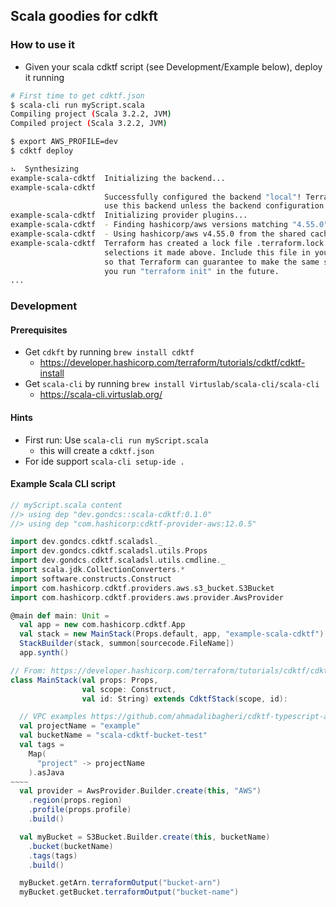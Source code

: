 ## Scala goodies for cdkft

### How to use it

* Given your scala cdktf script (see Development/Example below), deploy it running

```bash
# First time to get cdktf.json
$ scala-cli run myScript.scala
Compiling project (Scala 3.2.2, JVM)
Compiled project (Scala 3.2.2, JVM)

$ export AWS_PROFILE=dev
$ cdktf deploy

⠦  Synthesizing
example-scala-cdktf  Initializing the backend...
example-scala-cdktf  
                     Successfully configured the backend "local"! Terraform will automatically
                     use this backend unless the backend configuration changes.
example-scala-cdktf  Initializing provider plugins...
example-scala-cdktf  - Finding hashicorp/aws versions matching "4.55.0"...
example-scala-cdktf  - Using hashicorp/aws v4.55.0 from the shared cache directory
example-scala-cdktf  Terraform has created a lock file .terraform.lock.hcl to record the provider
                     selections it made above. Include this file in your version control repository
                     so that Terraform can guarantee to make the same selections by default when
                     you run "terraform init" in the future.
...
```

### Development

#### Prerequisites

* Get `cdkft` by running `brew install cdktf`
  * https://developer.hashicorp.com/terraform/tutorials/cdktf/cdktf-install
* Get `scala-cli` by running `brew install Virtuslab/scala-cli/scala-cli`
  * https://scala-cli.virtuslab.org/
  
#### Hints

* First run: Use `scala-cli run myScript.scala`
  * this will create a `cdktf.json`
* For ide support `scala-cli setup-ide .`

#### Example Scala CLI script

```scala
// myScript.scala content
//> using dep "dev.gondcs::scala-cdktf:0.1.0"
//> using dep "com.hashicorp:cdktf-provider-aws:12.0.5"

import dev.gondcs.cdktf.scaladsl._
import dev.gondcs.cdktf.scaladsl.utils.Props
import dev.gondcs.cdktf.scaladsl.utils.cmdline._
import scala.jdk.CollectionConverters.*
import software.constructs.Construct
import com.hashicorp.cdktf.providers.aws.s3_bucket.S3Bucket
import com.hashicorp.cdktf.providers.aws.provider.AwsProvider

@main def main: Unit =
  val app = new com.hashicorp.cdktf.App
  val stack = new MainStack(Props.default, app, "example-scala-cdktf")
  StackBuilder(stack, summon[sourcecode.FileName])
  app.synth()

// From: https://developer.hashicorp.com/terraform/tutorials/cdktf/cdktf-install
class MainStack(val props: Props,
                val scope: Construct,
                val id: String) extends CdktfStack(scope, id):

  // VPC examples https://github.com/ahmadalibagheri/cdktf-typescript-aws-vpc
  val projectName = "example"
  val bucketName = "scala-cdktf-bucket-test"
  val tags =
    Map(
      "project" -> projectName
    ).asJava
~~~~
  val provider = AwsProvider.Builder.create(this, "AWS")
    .region(props.region)
    .profile(props.profile)
    .build()

  val myBucket = S3Bucket.Builder.create(this, bucketName)
    .bucket(bucketName)
    .tags(tags)
    .build()

  myBucket.getArn.terraformOutput("bucket-arn")
  myBucket.getBucket.terraformOutput("bucket-name")  
```

